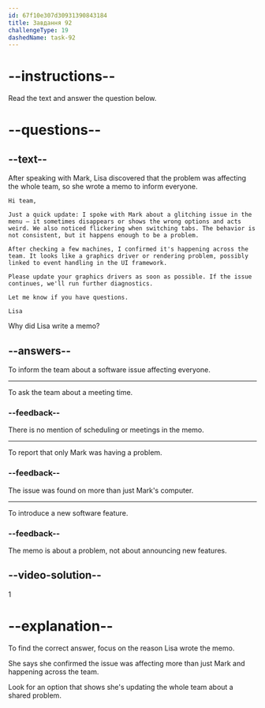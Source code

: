 ```yaml
---
id: 67f10e307d30931390843184
title: Завдання 92
challengeType: 19
dashedName: task-92
---
```


<!-- READING -->

# --instructions--

Read the text and answer the question below.

# --questions--

## --text--

After speaking with Mark, Lisa discovered that the problem was affecting the whole team, so she wrote a memo to inform everyone.

`Hi team,`

`Just a quick update: I spoke with Mark about a glitching issue in the menu — it sometimes disappears or shows the wrong options and acts weird. We also noticed flickering when switching tabs. The behavior is not consistent, but it happens enough to be a problem.`

`After checking a few machines, I confirmed it's happening across the team. It looks like a graphics driver or rendering problem, possibly linked to event handling in the UI framework.`

`Please update your graphics drivers as soon as possible. If the issue continues, we'll run further diagnostics.`

`Let me know if you have questions.`

`Lisa`

Why did Lisa write a memo?

## --answers--

To inform the team about a software issue affecting everyone.

---

To ask the team about a meeting time.

### --feedback--

There is no mention of scheduling or meetings in the memo.

---

To report that only Mark was having a problem.

### --feedback--

The issue was found on more than just Mark's computer.

---

To introduce a new software feature.

### --feedback--

The memo is about a problem, not about announcing new features.

## --video-solution--

1

# --explanation--

To find the correct answer, focus on the reason Lisa wrote the memo.

She says she confirmed the issue was affecting more than just Mark and happening across the team.

Look for an option that shows she's updating the whole team about a shared problem.
